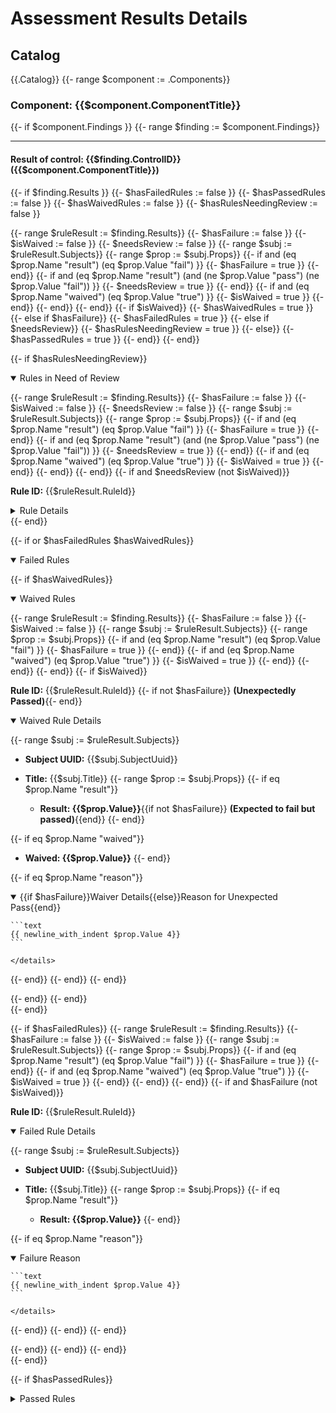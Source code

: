 # Assessment Results Details

## Catalog

{{.Catalog}}
{{- range $component := .Components}}

### Component: {{$component.ComponentTitle}}

{{- if $component.Findings }}
{{- range $finding := $component.Findings}}

-------------------------------------------------------

#### Result of control: {{$finding.ControlID}} ({{$component.ComponentTitle}})

{{- if $finding.Results }}
{{- $hasFailedRules := false }}
{{- $hasPassedRules := false }}
{{- $hasWaivedRules := false }}
{{- $hasRulesNeedingReview := false }}

{{- range $ruleResult := $finding.Results}}
{{- $hasFailure := false }}
{{- $isWaived := false }}
{{- $needsReview := false }}
{{- range $subj := $ruleResult.Subjects}}
{{- range $prop := $subj.Props}}
{{- if and (eq $prop.Name "result") (eq $prop.Value "fail") }}
{{- $hasFailure = true }}
{{- end}}
{{- if and (eq $prop.Name "result") (and (ne $prop.Value "pass") (ne $prop.Value "fail")) }}
{{- $needsReview = true }}
{{- end}}
{{- if and (eq $prop.Name "waived") (eq $prop.Value "true") }}
{{- $isWaived = true }}
{{- end}}
{{- end}}
{{- end}}
{{- if $isWaived}}
{{- $hasWaivedRules = true }}
{{- else if $hasFailure}}
{{- $hasFailedRules = true }}
{{- else if $needsReview}}
{{- $hasRulesNeedingReview = true }}
{{- else}}
{{- $hasPassedRules = true }}
{{- end}}
{{- end}}

{{- if $hasRulesNeedingReview}}
<details open>
<summary> Rules in Need of Review</summary>

{{- range $ruleResult := $finding.Results}}
{{- $hasFailure := false }}
{{- $isWaived := false }}
{{- $needsReview := false }}
{{- range $subj := $ruleResult.Subjects}}
{{- range $prop := $subj.Props}}
{{- if and (eq $prop.Name "result") (eq $prop.Value "fail") }}
{{- $hasFailure = true }}
{{- end}}
{{- if and (eq $prop.Name "result") (and (ne $prop.Value "pass") (ne $prop.Value "fail")) }}
{{- $needsReview = true }}
{{- end}}
{{- if and (eq $prop.Name "waived") (eq $prop.Value "true") }}
{{- $isWaived = true }}
{{- end}}
{{- end}}
{{- end}}
{{- if and $needsReview (not $isWaived)}}

**Rule ID:** {{$ruleResult.RuleId}}

<details>
<summary>Rule Details</summary>

{{- range $subj := $ruleResult.Subjects}}

- **Subject UUID:** {{$subj.SubjectUuid}}
- **Title:** {{$subj.Title}}
{{- range $prop := $subj.Props}}
{{- if eq $prop.Name "result"}}

  - **Result: {{$prop.Value}}**
{{- end}}

{{- if eq $prop.Name "reason"}}
    <details>
    <summary>Details</summary>

    ```text
    {{ newline_with_indent $prop.Value 4}}
    ```

    </details>
{{- end}}
{{- end}}
{{- end}}
</details>
{{- end}}
{{- end}}
</details>
{{- end}}

{{- if or $hasFailedRules $hasWaivedRules}}
<details open>
<summary> Failed Rules</summary>

{{- if $hasWaivedRules}}

<details open>
<summary>Waived Rules</summary>

{{- range $ruleResult := $finding.Results}}
{{- $hasFailure := false }}
{{- $isWaived := false }}
{{- range $subj := $ruleResult.Subjects}}
{{- range $prop := $subj.Props}}
{{- if and (eq $prop.Name "result") (eq $prop.Value "fail") }}
{{- $hasFailure = true }}
{{- end}}
{{- if and (eq $prop.Name "waived") (eq $prop.Value "true") }}
{{- $isWaived = true }}
{{- end}}
{{- end}}
{{- end}}
{{- if $isWaived}}

**Rule ID:** {{$ruleResult.RuleId}}
{{- if not $hasFailure}} **(Unexpectedly Passed)**{{- end}}

<details open>
<summary>Waived Rule Details</summary>

{{- range $subj := $ruleResult.Subjects}}

- **Subject UUID:** {{$subj.SubjectUuid}}
- **Title:** {{$subj.Title}}
{{- range $prop := $subj.Props}}
{{- if eq $prop.Name "result"}}

  - **Result: {{$prop.Value}}**{{if not $hasFailure}}  **(Expected to fail but passed)**{{end}}
{{- end}}

{{- if eq $prop.Name "waived"}}

- **Waived: {{$prop.Value}}**
{{- end}}

{{- if eq $prop.Name "reason"}}
    <details open>
    <summary>{{if $hasFailure}}Waiver Details{{else}}Reason for Unexpected Pass{{end}}</summary>

    ```text
    {{ newline_with_indent $prop.Value 4}}
    ```

    </details>
{{- end}}
{{- end}}
{{- end}}
</details>
{{- end}}
{{- end}}
</details>
{{- end}}

{{- if $hasFailedRules}}
{{- range $ruleResult := $finding.Results}}
{{- $hasFailure := false }}
{{- $isWaived := false }}
{{- range $subj := $ruleResult.Subjects}}
{{- range $prop := $subj.Props}}
{{- if and (eq $prop.Name "result") (eq $prop.Value "fail") }}
{{- $hasFailure = true }}
{{- end}}
{{- if and (eq $prop.Name "waived") (eq $prop.Value "true") }}
{{- $isWaived = true }}
{{- end}}
{{- end}}
{{- end}}
{{- if and $hasFailure (not $isWaived)}}

**Rule ID:** {{$ruleResult.RuleId}}

<details open>
<summary>Failed Rule Details</summary>

{{- range $subj := $ruleResult.Subjects}}

- **Subject UUID:** {{$subj.SubjectUuid}}
- **Title:** {{$subj.Title}}
{{- range $prop := $subj.Props}}
{{- if eq $prop.Name "result"}}

  - **Result: {{$prop.Value}}**
{{- end}}

{{- if eq $prop.Name "reason"}}
    <details open>
    <summary>Failure Reason</summary>

    ```text
    {{ newline_with_indent $prop.Value 4}}
    ```

    </details>
{{- end}}
{{- end}}
{{- end}}
</details>
{{- end}}
{{- end}}
{{- end}}

</details>
{{- end}}

{{- if $hasPassedRules}}
<details>
<summary> Passed Rules</summary>

{{- range $ruleResult := $finding.Results}}
{{- $hasFailure := false }}
{{- $isWaived := false }}
{{- range $subj := $ruleResult.Subjects}}
{{- range $prop := $subj.Props}}
{{- if and (eq $prop.Name "result") (eq $prop.Value "fail") }}
{{- $hasFailure = true }}
{{- end}}
{{- if and (eq $prop.Name "waived") (eq $prop.Value "true") }}
{{- $isWaived = true }}
{{- end}}
{{- end}}
{{- end}}
{{- if and (not $hasFailure) (not $isWaived)}}

**Rule ID:** {{$ruleResult.RuleId}}

<details>
<summary>Passed Rule Details</summary>

{{- range $subj := $ruleResult.Subjects}}

- **Subject UUID:** {{$subj.SubjectUuid}}
- **Title:** {{$subj.Title}}
{{- range $prop := $subj.Props}}
{{- if eq $prop.Name "result"}}

  - **Result: {{$prop.Value}}**
{{- end}}

{{- if eq $prop.Name "reason"}}
    <details>
    <summary>Details</summary>

    ```text
    {{ newline_with_indent $prop.Value 4}}
    ```

    </details>
{{- end}}
{{- end}}
{{- end}}
</details>
{{- end}}
{{- end}}
</details>
{{- end}}

{{- end}}
{{- end}}
{{- end}}
{{- end}}
